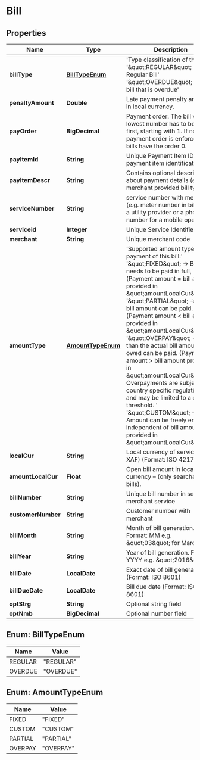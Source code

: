 
# Bill

## Properties
Name | Type | Description | Notes
------------ | ------------- | ------------- | -------------
**billType** | [**BillTypeEnum**](#BillTypeEnum) | &#39;Type classification of the bill&#39; &#39;\&quot;REGULAR\&quot; -&gt; Regular Bill&#39; &#39;\&quot;OVERDUE\&quot; -&gt; Late bill that is overdue&#39;  | 
**penaltyAmount** | **Double** | Late payment penalty amount in local currency. | 
**payOrder** | **BigDecimal** | Payment order. The bill with the lowest number has to be paid first, starting with 1. If no payment order is enforced, all bills have the order 0. | 
**payItemId** | **String** | Unique  Payment Item ID for payment item identification | 
**payItemDescr** | **String** | Contains optional description about payment details (e.g. merchant provided bill types) |  [optional]
**serviceNumber** | **String** | service number with merchant (e.g. meter number in bills from a utility provider or a phone number for a mobile operator) | 
**serviceid** | **Integer** | Unique  Service Identifier | 
**merchant** | **String** | Unique  merchant code | 
**amountType** | [**AmountTypeEnum**](#AmountTypeEnum) | &#39;Supported amount type for the payment of this bill:&#39; &#39;\&quot;FIXED\&quot; -&gt; Bill needs to be paid in full, (Payment amount &#x3D; bill amount provided in \&quot;amountLocalCur\&quot;)&#39; &#39;\&quot;PARTIAL\&quot; -&gt; Partial bill amount can be paid. (Payment amount &lt; bill amount provided in \&quot;amountLocalCur\&quot;))&#39; &#39;\&quot;OVERPAY\&quot; -&gt; More than the actual bill amount owed can be paid. (Payment amount &gt; bill amount provided in \&quot;amountLocalCur\&quot;). Overpayments are subject to country specific regulations and may be limited to a certain threshold. &#39;  &#39;\&quot;CUSTOM\&quot; -&gt; Amount can be freely entered, independent of bill amount provided in \&quot;amountLocalCur\&quot;&#39;  | 
**localCur** | **String** | Local currency of service.(eg: XAF) (Format: ISO 4217) | 
**amountLocalCur** | **Float** | Open bill amount in local currency – (only searchable bills). |  [optional]
**billNumber** | **String** | Unique bill number in selected merchant service |  [optional]
**customerNumber** | **String** | Customer number with merchant |  [optional]
**billMonth** | **String** | Month of bill generation. Format: MM e.g. \&quot;03\&quot; for March |  [optional]
**billYear** | **String** | Year of bill generation. Format: YYYY e.g. \&quot;2016\&quot; |  [optional]
**billDate** | **LocalDate**| Exact date of bill generation (Format: ISO 8601) |  [optional]
**billDueDate** | **LocalDate** | Bill due date (Format: ISO 8601) |  [optional]
**optStrg** | **String** | Optional string field |  [optional]
**optNmb** | **BigDecimal** | Optional number field |  [optional]


<a name="BillTypeEnum"></a>
## Enum: BillTypeEnum
Name | Value
---- | -----
REGULAR | &quot;REGULAR&quot;
OVERDUE | &quot;OVERDUE&quot;


<a name="AmountTypeEnum"></a>
## Enum: AmountTypeEnum
Name | Value
---- | -----
FIXED | &quot;FIXED&quot;
CUSTOM | &quot;CUSTOM&quot;
PARTIAL | &quot;PARTIAL&quot;
OVERPAY | &quot;OVERPAY&quot;